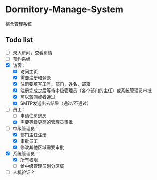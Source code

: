 # Dormitory-Manage-System

宿舍管理系统

## Todo list

- [ ] 录入房间，查看房情
- [ ] 预约系统
- [x] 访客：
  - [x] 访问主页
  - [x] 需要注册和登录
  - [x] 注册要填写工号、部门、姓名、邮箱
  - [x] 注册完成之后等待中级管理员（各个部门的主任）或系统管理员审批
  - [x] 可以驳回或者通过
  - [x] SMTP发送出去结果（通过/不通过）
- [ ] 员工：
  - [ ] 申请住房退房
  - [x] 需要等级更高的管理员审批
- [ ] 中级管理员：
  - [x] 部门主任注册
  - [x] 审批员工
  - [x] 修改其他区域需要审批
- [x] 系统管理员：
  - [x] 所有权限
  - [ ] 给中级管理员划分区域
- [ ] 人机验证？
